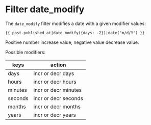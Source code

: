 Filter date_modify
==================

The `date_modify` filter modifies a date with a given modifier values:

```twig
{{ post.published_at|date_modify({days: -2})|date("m/d/Y") }}
```

Positive number increase value, negative value decrease value.

Possible modifiers:

| keys | action |
|------|--------|
| days | incr or decr days |
| hours  | incr or decr hours  |
| minutes  | incr or decr minutes  |
| seconds | incr or decr seconds |
| months  | incr or decr months  |
| years  | incr or decr years  |
